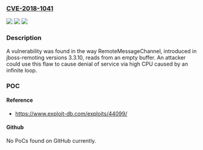 ### [CVE-2018-1041](https://cve.mitre.org/cgi-bin/cvename.cgi?name=CVE-2018-1041)
![](https://img.shields.io/static/v1?label=Product&message=jboss-remoting&color=blue)
![](https://img.shields.io/static/v1?label=Version&message=n%2Fa&color=blue)
![](https://img.shields.io/static/v1?label=Vulnerability&message=CWE-835&color=brighgreen)

### Description

A vulnerability was found in the way RemoteMessageChannel, introduced in jboss-remoting versions 3.3.10, reads from an empty buffer. An attacker could use this flaw to cause denial of service via high CPU caused by an infinite loop.

### POC

#### Reference
- https://www.exploit-db.com/exploits/44099/

#### Github
No PoCs found on GitHub currently.

